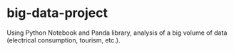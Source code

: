 # big-data-project
Using Python Notebook and Panda library, analysis of a big volume of data (electrical consumption, tourism, etc.).
